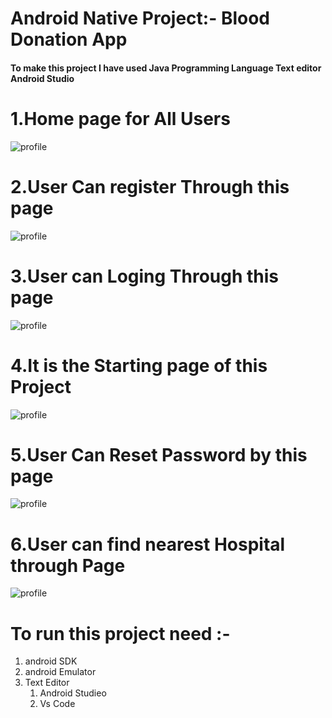 # Android Native Project:- Blood Donation App
#### To make this project I have used Java Programming Language Text editor Android Studio
# 1.Home  page for All Users
![profile](https://github.com/Shafique95/Android-Native-Project/blob/main/bloodbank6.png)
# 2.User Can register Through this page
![profile](https://github.com/Shafique95/Android-Native-Project/blob/main/regepage.jpeg)
# 3.User can Loging Through this page
![profile](https://github.com/Shafique95/Android-Native-Project/blob/main/Login.jpeg)
# 4.It is the Starting page of this Project
![profile](https://github.com/Shafique95/Android-Native-Project/blob/main/spalsh.png)
# 5.User Can Reset Password by this page
![profile](https://github.com/Shafique95/Android-Native-Project/blob/main/passresetpage.jpeg)
# 6.User can find nearest Hospital through Page
![profile](https://github.com/Shafique95/Android-Native-Project/blob/main/Using%20map%20to%20find%20nearest%20Hospital%20.png)
     
# To run this project need :-  

1. android SDK 
2. android Emulator
3. Text Editor
   1. Android Studieo
   2. Vs Code


